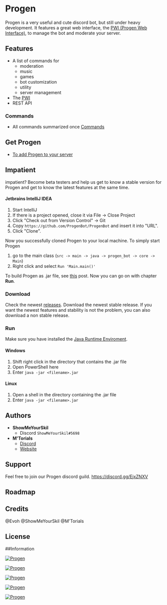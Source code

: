 # Progen

Progen is a very useful and cute discord bot, but still under heavy development.
It features a great web interface, the [PWI (Progen Web Interface)](https://github.com/ProgenBot/Webinterface), to manage the bot and moderate your server.

## Features

* A list of commands for
    * moderation
    * music
    * games
    * bot customization
    * utility
    * server management
* The [PWI](https://github.com/ProgenBot/Webinterface)
* REST API

### Commands

* All commands summarized once [Commands]("http://progen-bot.de/commands")

## Get Progen

* [To add Progen to your server](https://discordbots.org/bot/495293590503817237)

## Impatient

impatient? Become beta testers and help us get to know a stable version for Progen and get 
to know the latest features at the same time.

#### Jetbrains IntelliJ IDEA

1. Start IntelliJ
2. If there is a project opened, close it via File -> Close Project
3. Click "Check out from Version Control" -> Git
4. Copy ```https://github.com/ProgenBot/ProgenBot``` and insert it into "URL".
5. Click "Clone".

Now you successfully cloned Progen to your local machine.
To simply start Progen

1. go to the main class (```src -> main -> java -> progen_bot -> core -> Main```)
2. Right click and select ```Run 'Main.main()'```

To build Progen as .jar file, see [this](https://blog.jetbrains.com/idea/2010/08/quickly-create-jar-artifact/) post. Now you can go on with chapter __Run__.

### Download

Check the newest [releases](https://github.com/ProgenBot/ProgenBot/releases). Download the newest stable release. If you want the newest features and stability is not the problem, you can also download a non stable release.

### Run

Make sure you have installed the [Java Runtime Enviroment](https://java.com/de/download/).

#### Windows

1. Shift right click in the directory that contains the .jar file
2. Open PowerShell here
3. Enter ```java -jar <filename>.jar```

#### Linux

1. Open a shell in the directory containing the .jar file
2. Enter ```java -jar <filename>.jar```

## Authors
* __ShowMeYourSkil__
    * Discord ```ShowMeYourSkil#5698```
* __M'Torials__
    * [Discord](https://discordapp.com/channels/@me/402141243502493699)
    * [Website](http://mtorials.de/)

## Support

Feel free to join our Progen discord guild.
https://discord.gg/EjxZNXV

## Roadmap

## Credits
@Evoh
@ShowMeYourSkil
@M'Torials

## License

##Information

 <a href="https://discordbots.org/bot/495293590503817237" >
  <img src="https://discordbots.org/api/widget/status/495293590503817237.svg?noavatar=true" alt="Progen" />
</a>
<p></p>
<a href="https://discordbots.org/bot/495293590503817237" >
  <img src="https://discordbots.org/api/widget/servers/495293590503817237.svg?noavatar=true" alt="Progen" />
</a>
<p></p>
<a href="https://discordbots.org/bot/495293590503817237" >
  <img src="https://discordbots.org/api/widget/upvotes/495293590503817237.svg?noavatar=true" alt="Progen" />
</a>
<p></p>
<a href="https://discordbots.org/bot/495293590503817237" >
  <img src="https://discordbots.org/api/widget/lib/495293590503817237.svg?noavatar=true" alt="Progen" />
</a>
<p></p>
<a href="https://discordbots.org/bot/495293590503817237" >
  <img src="https://discordbots.org/api/widget/lib/495293590503817237.svg?noavatar=true" alt="Progen" />
</a>


